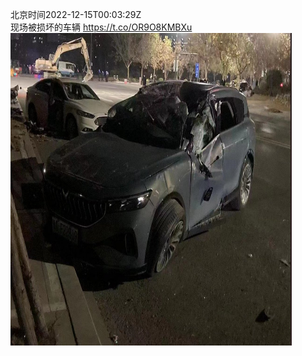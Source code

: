 北京时间2022-12-15T00:03:29Z<br>现场被损坏的车辆 https://t.co/OR9O8KMBXu<br><img src='/temp/image/2022/n-Month-12/1603058101699350528_0.jpg' width='450' height='500'><br><br>